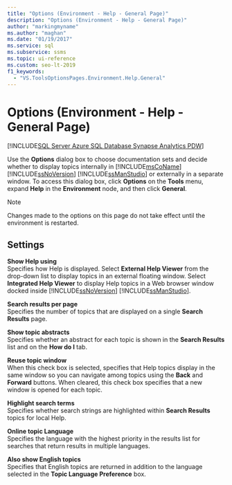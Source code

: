 ```yaml
---
title: "Options (Environment - Help - General Page)"
description: "Options (Environment - Help - General Page)"
author: "markingmyname"
ms.author: "maghan"
ms.date: "01/19/2017"
ms.service: sql
ms.subservice: ssms
ms.topic: ui-reference
ms.custom: seo-lt-2019
f1_keywords:
  - "VS.ToolsOptionsPages.Environment.Help.General"
---
```

# Options (Environment - Help - General Page)

[!INCLUDE[SQL Server Azure SQL Database Synapse Analytics PDW](../../includes/applies-to-version/sql-asdb-asdbmi-asa-pdw.md)]

Use the **Options** dialog box to choose documentation sets and decide whether to display topics internally in [!INCLUDE[msCoName](../../includes/msconame-md.md)] [!INCLUDE[ssNoVersion](../../includes/ssnoversion-md.md)] [!INCLUDE[ssManStudio](../../includes/ssmanstudio-md.md)] or externally in a separate window. To access this dialog box, click **Options** on the **Tools** menu, expand **Help** in the **Environment** node, and then click **General**.  
  
> [!NOTE]  
> Changes made to the options on this page do not take effect until the environment is restarted.  
  
## Settings  
**Show Help using**  
Specifies how Help is displayed. Select **External Help Viewer** from the drop-down list to display topics in an external floating window. Select **Integrated Help Viewer** to display Help topics in a Web browser window docked inside [!INCLUDE[ssNoVersion](../../includes/ssnoversion-md.md)] [!INCLUDE[ssManStudio](../../includes/ssmanstudio-md.md)].  
  
**Search results per page**  
Specifies the number of topics that are displayed on a single **Search Results** page.  
  
**Show topic abstracts**  
Specifies whether an abstract for each topic is shown in the **Search Results** list and on the **How do I** tab.  
  
**Reuse topic window**  
When this check box is selected, specifies that Help topics display in the same window so you can navigate among topics using the **Back** and **Forward** buttons. When cleared, this check box specifies that a new window is opened for each topic.  
  
**Highlight search terms**  
Specifies whether search strings are highlighted within **Search Results** topics for local Help.  
  
**Online topic Language**  
Specifies the language with the highest priority in the results list for searches that return results in multiple languages.  
  
**Also show English topics**  
Specifies that English topics are returned in addition to the language selected in the **Topic Language Preference** box.  
  
